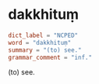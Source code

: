 # dakkhituṃ

``` toml
dict_label = "NCPED"
word = "dakkhituṃ"
summary = "(to) see."
grammar_comment = "inf."
```

(to) see.

